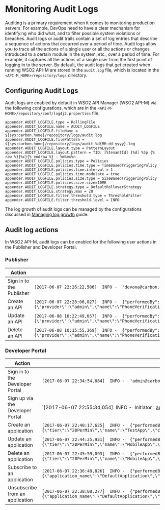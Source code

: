 # Monitoring Audit Logs

Auditing is a primary requirement when it comes to monitoring production servers. For example, DevOps need to have a clear mechanism for identifying who did what, and to filter possible system violations or breaches.
Audit logs or audit trails contain a set of log entries that describe a sequence of actions that occurred over a period of time. Audit logs allow you to trace all the actions of a single user or all the actions or changes introduced to a certain module in the system, etc., over a period of time. For example, it captures all the actions of a single user from the first point of logging in to the server. 
By default, the audit logs that get created when running WSO2 API-M are stored in the `audit.log` file, which is located in the `<API-M_HOME>/repository/logs` directory.

## Configuring Audit Logs

Audit logs are enabled by default in WSO2 API Manager (WSO2 API-M) via the following configurations, which are in the `<API-M-HOME>/repository/conf/log4j2.properties` file. 

``` 
appender.AUDIT_LOGFILE.type = RollingFile
appender.AUDIT_LOGFILE.name = AUDIT_LOGFILE
appender.AUDIT_LOGFILE.fileName = ${sys:carbon.home}/repository/logs/audit.log
appender.AUDIT_LOGFILE.filePattern = ${sys:carbon.home}/repository/logs/audit-%d{MM-dd-yyyy}.log
appender.AUDIT_LOGFILE.layout.type = PatternLayout
appender.AUDIT_LOGFILE.layout.pattern = TID: [%tenantId] [%d] %5p {% raw %}{%c}{% endraw %} - %m%ex%n
appender.AUDIT_LOGFILE.policies.type = Policies
appender.AUDIT_LOGFILE.policies.time.type = TimeBasedTriggeringPolicy
appender.AUDIT_LOGFILE.policies.time.interval = 1
appender.AUDIT_LOGFILE.policies.time.modulate = true
appender.AUDIT_LOGFILE.policies.size.type = SizeBasedTriggeringPolicy
appender.AUDIT_LOGFILE.policies.size.size=10MB
appender.AUDIT_LOGFILE.strategy.type = DefaultRolloverStrategy
appender.AUDIT_LOGFILE.strategy.max = 20
appender.AUDIT_LOGFILE.filter.threshold.type = ThresholdFilter
appender.AUDIT_LOGFILE.filter.threshold.level = INFO
```

The log growth of audit logs can be managed by the configurations discussed in [Managing log growth](https://mi.docs.wso2.com/en/latest/administer/logging-and-monitoring/logging/managing-log-growth/) guide.
   
## Audit log actions

In WSO2 API-M, audit logs can be enabled for the following user actions in the Publisher and Developer Portal.

### Publisher

| Action                   | Sample Format                                                                                                                                                                                                                                                     |
|--------------------------|-------------------------------------------------------------------------------------------------------------------------------------------------------------------------------------------------------------------------------------------------------------------|
| Sign in to the Publisher | `[2017-06-07 22:26:22,506]  INFO -  'devona@carbon.super [-1234]' logged in at [2017-06-07 22:26:22,501+0530]`|
| Create an API            | `[2017-06-07 22:28:06,027]  INFO -  {"performedBy":"admin","action":"created","typ":"API","info":"{\"provider\":\"admin\",\"name\":\"PhoneVerification\",\"context\":\"\\\/phoneverify\\\/1.0.0\",\"version\":\"1.0.0\"}"}`|
| Update an API            | `[2017-06-08 10:22:49,657]  INFO -  {"performedBy":"admin","action":"updated","typ":"API","info":"{\"provider\":\"admin\",\"name\":\"PhoneVerification\",\"context\":\"\\\/phoneverify\\\/1.0.0\",\"version\":\"1.0.0\"}"}` |
| Delete an API            | `[2017-06-08 10:15:55,369]  INFO -  {"performedBy":"admin","action":"deleted","typ":"API","info":"{\"provider\":\"admin\",\"name\":\"PhoneVerification\",\"version\":\"1.0.0\"}"}`|

### Developer Portal

| Action                          | Sample Format                                                                                                                                                                                                                                                                         |
|---------------------------------|---------------------------------------------------------------------------------------------------------------------------------------------------------------------------------------------------------------------------------------------------------------------------------------|
| Sign in to the Developer Portal            | `[2017-06-07 22:34:54,684]  INFO -  'admin@carbon.super [-1234]' logged in at [2017-06-07 22:34:54,682+0530]`|
| Sign up via the Developer Portal          | `[2017-06-07 22:55:34,054]  INFO -  Initiator : admin@carbon.super | Action : Update Roles of User | Target : Kimmmy | Data : { Roles : [] } | Result : Success`|
| Create an application           | `[2017-06-07 22:40:17,625]  INFO -  {"performedBy":"admin","action":"created","typ":"Application","info":"{\"tier\":\"20PerMin\",\"name\":\"TestApp\",\"callbackURL\":null}"}`|
| Update an application           | `[2017-06-07 22:44:25,931]  INFO -  {"performedBy":"admin","action":"updated","typ":"Application","info":"{\"tier\":\"20PerMin\",\"name\":\"MobileApp\",\"callbackURL\":\"\",\"status\":\"APPROVED\"}"}`|
| Delete an application           | `[2017-06-07 22:45:59,093]  INFO -  {"performedBy":"admin","action":"deleted","typ":"Application","info":"{\"tier\":\"20PerMin\",\"name\":\"MobileApp\",\"callbackURL\":\"\"}"}`|
| Subscribe to an application     | `[2017-06-07 22:36:48,826]  INFO -  {"performedBy":"admin","action":"created","typ":"Subscription","info":"{\"application_name\":\"DefaultApplication\",\"tier\":\"Gold\",\"provider\":\"admin\",\"api_name\":\"PhoneVerification\",\"application_id\":1}"}` |
| Unsubscribe from an application | `[2017-06-07 22:38:08,277]  INFO -  {"performedBy":"admin","action":"deleted","typ":"Subscription","info":"{\"application_name\":\"DefaultApplication\",\"provider\":\"admin\",\"api_name\":\"PhoneVerification\",\"application_id\":1}"}`|

